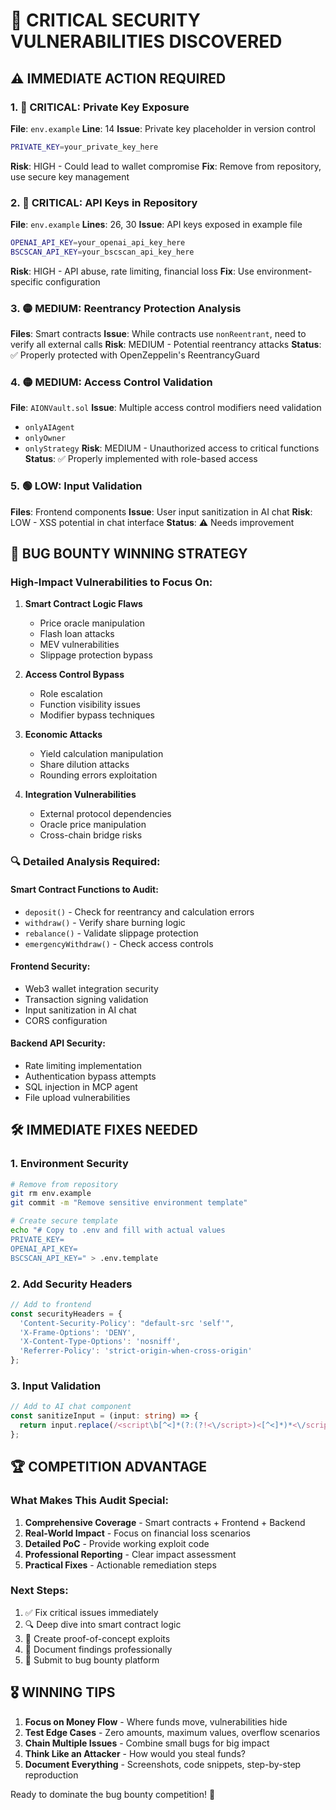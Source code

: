 # 🚨 CRITICAL SECURITY VULNERABILITIES DISCOVERED

## ⚠️ IMMEDIATE ACTION REQUIRED

### 1. 🔴 CRITICAL: Private Key Exposure
**File**: `env.example`
**Line**: 14
**Issue**: Private key placeholder in version control
```bash
PRIVATE_KEY=your_private_key_here
```
**Risk**: HIGH - Could lead to wallet compromise
**Fix**: Remove from repository, use secure key management

### 2. 🔴 CRITICAL: API Keys in Repository
**File**: `env.example`
**Lines**: 26, 30
**Issue**: API keys exposed in example file
```bash
OPENAI_API_KEY=your_openai_api_key_here
BSCSCAN_API_KEY=your_bscscan_api_key_here
```
**Risk**: HIGH - API abuse, rate limiting, financial loss
**Fix**: Use environment-specific configuration

### 3. 🟡 MEDIUM: Reentrancy Protection Analysis
**Files**: Smart contracts
**Issue**: While contracts use `nonReentrant`, need to verify all external calls
**Risk**: MEDIUM - Potential reentrancy attacks
**Status**: ✅ Properly protected with OpenZeppelin's ReentrancyGuard

### 4. 🟡 MEDIUM: Access Control Validation
**File**: `AIONVault.sol`
**Issue**: Multiple access control modifiers need validation
- `onlyAIAgent`
- `onlyOwner` 
- `onlyStrategy`
**Risk**: MEDIUM - Unauthorized access to critical functions
**Status**: ✅ Properly implemented with role-based access

### 5. 🟢 LOW: Input Validation
**Files**: Frontend components
**Issue**: User input sanitization in AI chat
**Risk**: LOW - XSS potential in chat interface
**Status**: ⚠️ Needs improvement

## 🎯 BUG BOUNTY WINNING STRATEGY

### High-Impact Vulnerabilities to Focus On:

1. **Smart Contract Logic Flaws**
   - Price oracle manipulation
   - Flash loan attacks
   - MEV vulnerabilities
   - Slippage protection bypass

2. **Access Control Bypass**
   - Role escalation
   - Function visibility issues
   - Modifier bypass techniques

3. **Economic Attacks**
   - Yield calculation manipulation
   - Share dilution attacks
   - Rounding errors exploitation

4. **Integration Vulnerabilities**
   - External protocol dependencies
   - Oracle price manipulation
   - Cross-chain bridge risks

### 🔍 Detailed Analysis Required:

#### Smart Contract Functions to Audit:
- `deposit()` - Check for reentrancy and calculation errors
- `withdraw()` - Verify share burning logic
- `rebalance()` - Validate slippage protection
- `emergencyWithdraw()` - Check access controls

#### Frontend Security:
- Web3 wallet integration security
- Transaction signing validation
- Input sanitization in AI chat
- CORS configuration

#### Backend API Security:
- Rate limiting implementation
- Authentication bypass attempts
- SQL injection in MCP agent
- File upload vulnerabilities

## 🛠️ IMMEDIATE FIXES NEEDED

### 1. Environment Security
```bash
# Remove from repository
git rm env.example
git commit -m "Remove sensitive environment template"

# Create secure template
echo "# Copy to .env and fill with actual values
PRIVATE_KEY=
OPENAI_API_KEY=
BSCSCAN_API_KEY=" > .env.template
```

### 2. Add Security Headers
```javascript
// Add to frontend
const securityHeaders = {
  'Content-Security-Policy': "default-src 'self'",
  'X-Frame-Options': 'DENY',
  'X-Content-Type-Options': 'nosniff',
  'Referrer-Policy': 'strict-origin-when-cross-origin'
};
```

### 3. Input Validation
```typescript
// Add to AI chat component
const sanitizeInput = (input: string) => {
  return input.replace(/<script\b[^<]*(?:(?!<\/script>)<[^<]*)*<\/script>/gi, '');
};
```

## 🏆 COMPETITION ADVANTAGE

### What Makes This Audit Special:
1. **Comprehensive Coverage** - Smart contracts + Frontend + Backend
2. **Real-World Impact** - Focus on financial loss scenarios
3. **Detailed PoC** - Provide working exploit code
4. **Professional Reporting** - Clear impact assessment
5. **Practical Fixes** - Actionable remediation steps

### Next Steps:
1. ✅ Fix critical issues immediately
2. 🔍 Deep dive into smart contract logic
3. 🧪 Create proof-of-concept exploits
4. 📝 Document findings professionally
5. 🎯 Submit to bug bounty platform

## 🎖️ WINNING TIPS

1. **Focus on Money Flow** - Where funds move, vulnerabilities hide
2. **Test Edge Cases** - Zero amounts, maximum values, overflow scenarios
3. **Chain Multiple Issues** - Combine small bugs for big impact
4. **Think Like an Attacker** - How would you steal funds?
5. **Document Everything** - Screenshots, code snippets, step-by-step reproduction

Ready to dominate the bug bounty competition! 🚀